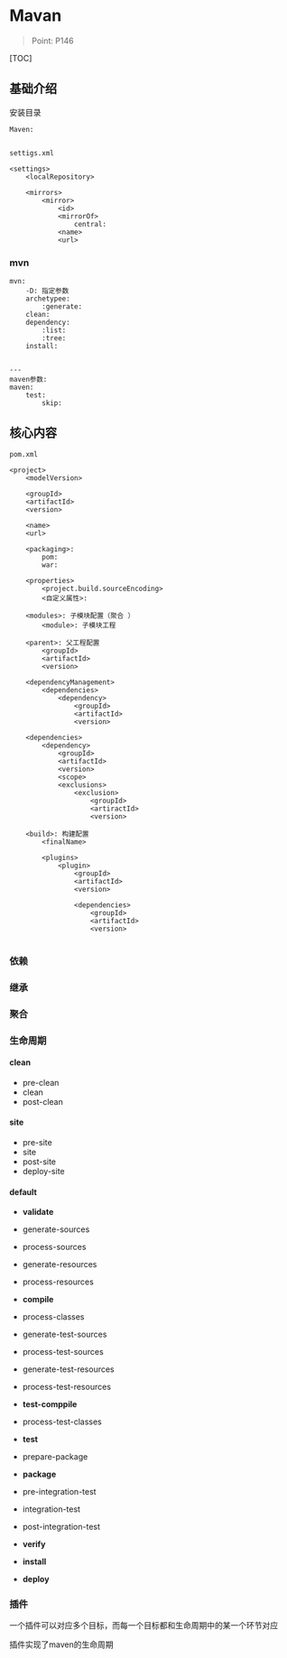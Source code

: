# Mavan

> Point: P146

[TOC]



## 基础介绍

安装目录

```
Maven:
	
```



`settigs.xml`

```
<settings>
	<localRepository>
	
	<mirrors>
		<mirror>
			<id>
			<mirrorOf>
				central:
			<name>
			<url>
```





### mvn

```
mvn:
	-D: 指定参数
	archetypee:
		:generate:
	clean:
	dependency:
		:list:
		:tree:			
	install:
	
	
---
maven参数:
maven:
	test:
		skip:
```







## 核心内容

`pom.xml`

```
<project>
	<modelVersion>

	<groupId>
    <artifactId>
    <version>

	<name>
	<url>
	
	<packaging>:
		pom:
		war:

	<properties>
		<project.build.sourceEncoding>
		<自定义属性>:

	<modules>: 子模块配置（聚合	）
		<module>: 子模块工程
		
	<parent>: 父工程配置
		<groupId>
		<artifactId>
		<version>
		
	<dependencyManagement>
		<dependencies>
			<dependency>
                <groupId>
                <artifactId>
                <version>
			
    <dependencies>
        <dependency>
            <groupId>
            <artifactId>
            <version>
            <scope>
            <exclusions>
                <exclusion>
                    <groupId>
                    <artiractId>
                    <version>
	
	<build>: 构建配置
		<finalName>
		
		<plugins>
			<plugin>
				<groupId>
                <artifactId>
                <version>
                
                <dependencies>
                	<groupId>
                    <artifactId>
                    <version>
                
```



### 依赖



### 继承





### 聚合



### 生命周期

#### clean

- pre-clean
- clean
- post-clean



#### site

- pre-site
- site
- post-site
- deploy-site



#### default

- **validate**
- generate-sources
- process-sources
- generate-resources
- process-resources
- **compile**
- process-classes
- generate-test-sources
- process-test-sources
- generate-test-resources
- process-test-resources

- **test-comppile**
- process-test-classes
- **test**
- prepare-package
- **package**
- pre-integration-test
- integration-test
- post-integration-test
- **verify**
- **install**
- **deploy**



### 插件

一个插件可以对应多个目标，而每一个目标都和生命周期中的某一个环节对应

插件实现了maven的生命周期














